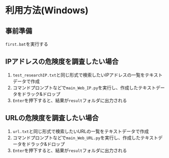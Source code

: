 # 利用方法(Windows)

## 事前準備

`first.bat`を実行する

## IPアドレスの危険度を調査したい場合

1. `test_researchIP.txt`と同じ形式で検索したいIPアドレスの一覧をテキストデータで作成
2. コマンドプロンプトなどで`main_Web_IP.py`を実行し、作成したテキストデータをドラック&ドロップ
3. `Enter`を押下すると、結果が`result`フォルダに出力される



## URLの危険度を調査したい場合

1. `url.txt`と同じ形式で検索したいURLの一覧をテキストデータで作成
2. コマンドプロンプトなどで`main_Web_URL.py`を実行し、作成したテキストデータをドラック&ドロップ
3. `Enter`を押下すると、結果が`result`フォルダに出力される


